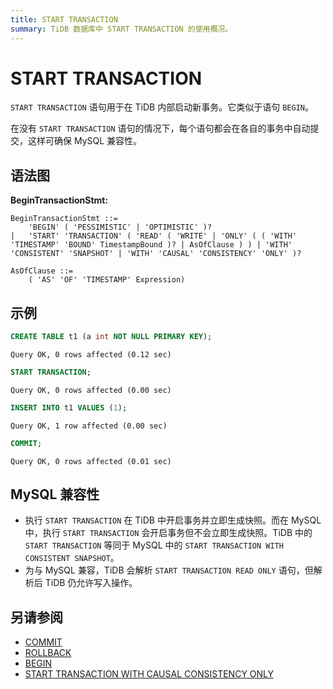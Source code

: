 ```yaml
---
title: START TRANSACTION
summary: TiDB 数据库中 START TRANSACTION 的使用概况。
---
```


# START TRANSACTION

`START TRANSACTION` 语句用于在 TiDB 内部启动新事务。它类似于语句 `BEGIN`。

在没有 `START TRANSACTION` 语句的情况下，每个语句都会在各自的事务中自动提交，这样可确保 MySQL 兼容性。

## 语法图

**BeginTransactionStmt:**

```ebnf+diagram
BeginTransactionStmt ::=
    'BEGIN' ( 'PESSIMISTIC' | 'OPTIMISTIC' )?
|   'START' 'TRANSACTION' ( 'READ' ( 'WRITE' | 'ONLY' ( ( 'WITH' 'TIMESTAMP' 'BOUND' TimestampBound )? | AsOfClause ) ) | 'WITH' 'CONSISTENT' 'SNAPSHOT' | 'WITH' 'CAUSAL' 'CONSISTENCY' 'ONLY' )?

AsOfClause ::=
    ( 'AS' 'OF' 'TIMESTAMP' Expression)
```

## 示例


```sql
CREATE TABLE t1 (a int NOT NULL PRIMARY KEY);
```

```
Query OK, 0 rows affected (0.12 sec)
```


```sql
START TRANSACTION;
```

```
Query OK, 0 rows affected (0.00 sec)
```


```sql
INSERT INTO t1 VALUES (1);
```

```
Query OK, 1 row affected (0.00 sec)
```


```sql
COMMIT;
```

```
Query OK, 0 rows affected (0.01 sec)
```

## MySQL 兼容性

* 执行 `START TRANSACTION` 在 TiDB 中开启事务并立即生成快照。而在 MySQL 中，执行 `START TRANSACTION` 会开启事务但不会立即生成快照。TiDB 中的 `START TRANSACTION` 等同于 MySQL 中的 `START TRANSACTION WITH CONSISTENT SNAPSHOT`。
* 为与 MySQL 兼容，TiDB 会解析 `START TRANSACTION READ ONLY` 语句，但解析后 TiDB 仍允许写入操作。

## 另请参阅

* [COMMIT](/sql-statements/sql-statement-commit.md)
* [ROLLBACK](/sql-statements/sql-statement-rollback.md)
* [BEGIN](/sql-statements/sql-statement-begin.md)
* [START TRANSACTION WITH CAUSAL CONSISTENCY ONLY](/transaction-overview.md#因果一致性事务)
